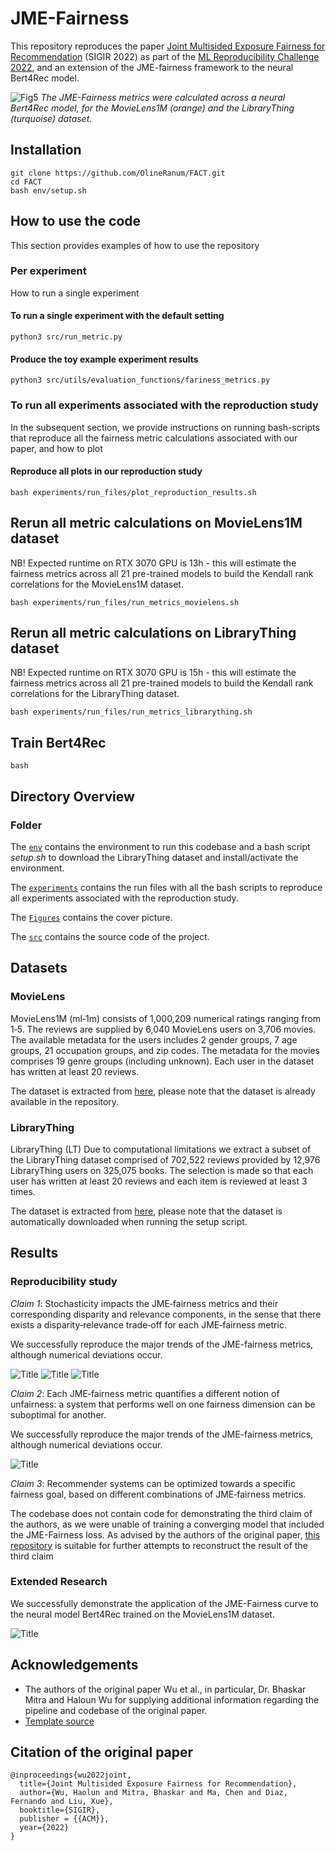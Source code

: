 # JME-Fairness

This repository reproduces the paper [Joint Multisided Exposure Fairness for Recommendation](https://arxiv.org/abs/2205.00048) (SIGIR 2022) as part of the [ML Reproducibility Challenge 2022](https://paperswithcode.com/rc2022), and an extension of the JME-fairness framework to the neural Bert4Rec model.

![Fig5](Figures/Figure_5.png)
*The JME-Fairness metrics were calculated across a neural Bert4Rec model, for the MovieLens1M (orange) and the LibraryThing (turquoise) dataset.*

## Installation

``` Installing and configuring repo
git clone https://github.com/OlineRanum/FACT.git
cd FACT
bash env/setup.sh
```

## How to use the code
This section provides examples of how to use the repository

### Per experiment
How to run a single experiment
#### To run a single experiment with the default setting
```
python3 src/run_metric.py 
```
#### Produce the toy example experiment results
```
python3 src/utils/evaluation_functions/fariness_metrics.py
```

### To run all experiments associated with the reproduction study 
In the subsequent section, we provide instructions on running bash-scripts that reproduce all the fairness metric calculations associated with our paper, and how to plot 

#### Reproduce all plots in our reproduction study
```
bash experiments/run_files/plot_reproduction_results.sh
```
## Rerun all metric calculations on MovieLens1M dataset
NB! Expected runtime on RTX 3070 GPU is 13h - this will estimate the fairness metrics across all 21 pre-trained models to build the Kendall rank correlations for the MovieLens1M dataset. 

```
bash experiments/run_files/run_metrics_movielens.sh
```

## Rerun all metric calculations on LibraryThing dataset
NB! Expected runtime on RTX 3070 GPU is 15h - this will estimate the fairness metrics across all 21 pre-trained models to build the Kendall rank correlations for the LibraryThing dataset. 

```
bash experiments/run_files/run_metrics_librarything.sh
```

## Train Bert4Rec
```
bash 
```


## Directory Overview
### Folder
The [`env`](./env) contains the environment to run this codebase and a bash script _setup.sh_ to download the LibraryThing dataset and install/activate the environment. 

The [`experiments`](./experiments) contains the run files with all the bash scripts to reproduce all experiments associated with the reproduction study. 

The [`Figures`](./Figures) contains the cover picture.

The [`src`](./src) contains the source code of the project. 

## Datasets 

### MovieLens
MovieLens1M (ml‐1m) consists of 1,000,209 numerical ratings ranging from 1‐5. The reviews are supplied by 6,040 MovieLens users on 3,706 movies. The available metadata for the users includes 2 gender groups, 7 age groups, 21 occupation groups, and zip codes. The metadata for the movies comprises 19 genre groups (including unknown). Each user in the dataset has written at least 20 reviews.

The dataset is extracted from [here](https://grouplens.org/datasets/movielens/), please note that the dataset is already available in the repository.


### LibraryThing
LibraryThing (LT) Due to computational limitations we extract a subset of the LibraryThing dataset comprised of 702,522 reviews provided by 12,976 LibraryThing users on 325,075 books. The selection is made so that each user has written at least 20 reviews and each item is reviewed at least 3 times.

The dataset is extracted from [here](https://cseweb.ucsd.edu/~jmcauley/datasets.html), please note that the dataset is automatically downloaded when running the setup script.


## Results 

### Reproducibility study
*Claim 1*: Stochasticity impacts the JME‐fairness metrics and their corresponding disparity and relevance components, in the sense that there exists a disparity‐relevance trade‐off for each JME‐fairness metric.

We successfully reproduce the major trends of the JME-fairness metrics, although numerical deviations occur.

![Title](Figures/Figure_2.png)
![Title](Figures/Figure_3.png)
![Title](Figures/Table_2.png)

*Claim 2*: Each JME‐fairness metric quantifies a different notion of unfairness: a system that
performs well on one fairness dimension can be suboptimal for another.

We successfully reproduce the major trends of the JME-fairness metrics, although numerical deviations occur.

![Title](Figures/Figure_4.png)

*Claim 3*: Recommender systems can be optimized towards a specific fairness goal, based
on different combinations of JME‐fairness metrics.

The codebase does not contain code for demonstrating the third claim of the authors, as we were unable of training a converging model that included the JME-Fairness loss. As advised by the authors of the original paper, [this repository](https://github.com/jchanxtarov/bprmf) is suitable for further attempts to reconstruct the result of the third claim 



### Extended Research

We successfully demonstrate the application of the JME-Fairness curve to the neural model Bert4Rec trained on the MovieLens1M dataset. 

![Title](Figures/Figure_6.jpeg)

## Acknowledgements
* The authors of the original paper Wu et al., in particular, Dr. Bhaskar Mitra and Haloun Wu for supplying additional information regarding the pipeline and codebase of the original paper.
* [Template source](https://www.overleaf.com/project/62fcf81c144fd47671a39284)




## Citation of the original paper
```
@inproceedings{wu2022joint,
  title={Joint Multisided Exposure Fairness for Recommendation},
  author={Wu, Haolun and Mitra, Bhaskar and Ma, Chen and Diaz, Fernando and Liu, Xue},
  booktitle={SIGIR},
  publisher = {{ACM}},
  year={2022}
}
```

